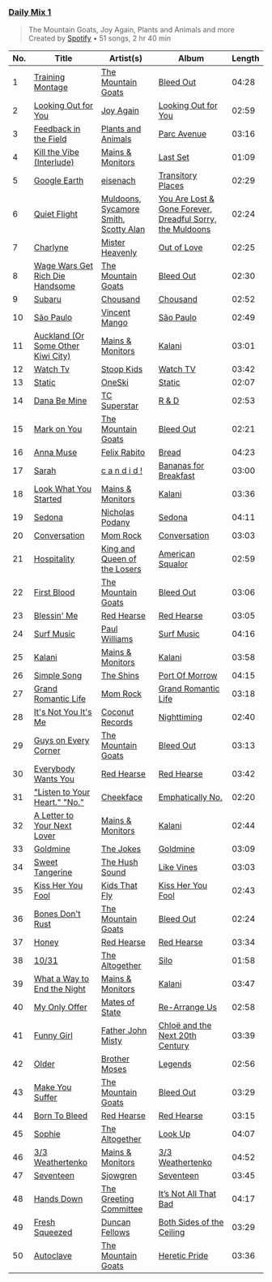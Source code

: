 ### [Daily Mix 1](https://open.spotify.com/playlist/37i9dQZF1E39Gzb56luQni)

> The Mountain Goats, Joy Again, Plants and Animals and more<br>
> Created by [Spotify](https://open.spotify.com/user/spotify) • 51 songs, 2 hr 40 min

| No. | Title | Artist(s) | Album | Length |
|---|---|---|---|---|
| 1 | [Training Montage](https://open.spotify.com/track/0HEYFRBo4pBLLWjXsAZjod) | [The Mountain Goats](https://open.spotify.com/artist/3hyGGjxu73JuzBa757H6R5) | [Bleed Out](https://open.spotify.com/album/20KGjm5xRROTqP0UY1EVRg) | 04:28 |
| 2 | [Looking Out for You](https://open.spotify.com/track/3jfZ9M23l0L7RxzYMTgBTv) | [Joy Again](https://open.spotify.com/artist/4jCIAMb0zEArF3GYEYzoDk) | [Looking Out for You](https://open.spotify.com/album/7slouenWhZDdDZibkS4nR3) | 02:59 |
| 3 | [Feedback in the Field](https://open.spotify.com/track/0whJwwiCpUzOYvzKZhIwJN) | [Plants and Animals](https://open.spotify.com/artist/1pzNRIDRT064HEdW1nG59c) | [Parc Avenue](https://open.spotify.com/album/0LjMd6O7Ot9gpAwb4a4EwE) | 03:16 |
| 4 | [Kill the Vibe (Interlude)](https://open.spotify.com/track/4eoqdVYmsHhzsb8gGdWhDW) | [Mains & Monitors](https://open.spotify.com/artist/5IJE9B9PqK8joFcRvqDAeb) | [Last Set](https://open.spotify.com/album/2VsMogFOn1k7OxEwOerPJi) | 01:09 |
| 5 | [Google Earth](https://open.spotify.com/track/4IUXrIvqGk0XMxuXnwJo8m) | [eisenach](https://open.spotify.com/artist/0RO451V3eGOiatc3IQXtG7) | [Transitory Places](https://open.spotify.com/album/1gKHcViomHY6feWQXoSuSk) | 02:29 |
| 6 | [Quiet Flight](https://open.spotify.com/track/09OZdXJHXgTMJiWbR4ksji) | [Muldoons](https://open.spotify.com/artist/5HCF4Zpwzg8CFPAkNqnbOc), [Sycamore Smith](https://open.spotify.com/artist/0lNlTJ11AM3oznn9oyhuyI), [Scotty Alan](https://open.spotify.com/artist/2okPAMOJSKgVaJJeZjEwi9) | [You Are Lost & Gone Forever, Dreadful Sorry, the Muldoons](https://open.spotify.com/album/1xbEFuYvTlqYzir9V3EzQt) | 02:24 |
| 7 | [Charlyne](https://open.spotify.com/track/0DES3wFg1uswVzfCt5kNNs) | [Mister Heavenly](https://open.spotify.com/artist/2HoWH2v3xB11oIAoQIWBBi) | [Out of Love](https://open.spotify.com/album/1UR7mgMyQhPs4TnICrQDwZ) | 02:25 |
| 8 | [Wage Wars Get Rich Die Handsome](https://open.spotify.com/track/1NyJLkCmG29UfA6mv3jNGp) | [The Mountain Goats](https://open.spotify.com/artist/3hyGGjxu73JuzBa757H6R5) | [Bleed Out](https://open.spotify.com/album/20KGjm5xRROTqP0UY1EVRg) | 02:30 |
| 9 | [Subaru](https://open.spotify.com/track/2W91R1PoSjIUX4x62wNdUB) | [Chousand](https://open.spotify.com/artist/0MLqjHl2stacCeqfpZm3l8) | [Chousand](https://open.spotify.com/album/68tCl9cYOh4xhv4yqz9ldl) | 02:52 |
| 10 | [São Paulo](https://open.spotify.com/track/0UveavG8EANhh5v68UHUNK) | [Vincent Mango](https://open.spotify.com/artist/7fUa64UhNpSU0Ohov0i6Q4) | [São Paulo](https://open.spotify.com/album/4kMRMlGFG2nc7yEG5fLUSZ) | 02:49 |
| 11 | [Auckland (Or Some Other Kiwi City)](https://open.spotify.com/track/7ifAkIlM8jNFpTiuzOiQ6l) | [Mains & Monitors](https://open.spotify.com/artist/5IJE9B9PqK8joFcRvqDAeb) | [Kalani](https://open.spotify.com/album/3IaDapHy8xeEcEPl3PMUeV) | 03:01 |
| 12 | [Watch Tv](https://open.spotify.com/track/3onj6HfI3TCJyrsWMvdMeZ) | [Stoop Kids](https://open.spotify.com/artist/1Rxe2OboMb1Bx2n49182AJ) | [Watch TV](https://open.spotify.com/album/1k2qkXpRziroaiYyEibkin) | 03:42 |
| 13 | [Static](https://open.spotify.com/track/1gCLyX2BjPbwsF6d2GTGuK) | [OneSki](https://open.spotify.com/artist/41C2L03giIope8vPaE8lVx) | [Static](https://open.spotify.com/album/1Via3RSGHqI9glWbIPm6ul) | 02:07 |
| 14 | [Dana Be Mine](https://open.spotify.com/track/6bF6DqNnWawNoGJF5ZwpDE) | [TC Superstar](https://open.spotify.com/artist/1eqJvybh3z2Dr85jwKAJzm) | [R & D](https://open.spotify.com/album/3c9fj9oQDzX2D5Jt6dBqVL) | 02:53 |
| 15 | [Mark on You](https://open.spotify.com/track/1YcrBoUZyf41SF1e4mYyPR) | [The Mountain Goats](https://open.spotify.com/artist/3hyGGjxu73JuzBa757H6R5) | [Bleed Out](https://open.spotify.com/album/20KGjm5xRROTqP0UY1EVRg) | 02:21 |
| 16 | [Anna Muse](https://open.spotify.com/track/3kVDAKaZ7w8UevnONl3h2Y) | [Felix Rabito](https://open.spotify.com/artist/1kqrDa1yunO4rQtSmMirAx) | [Bread](https://open.spotify.com/album/15JrOx6pt0Bq3UtTcHsWSZ) | 04:23 |
| 17 | [Sarah](https://open.spotify.com/track/25OKrC5mTrtDcsDD382vW3) | [c a n d i d !](https://open.spotify.com/artist/40eScT09blR2WOpG2zbe9o) | [Bananas for Breakfast](https://open.spotify.com/album/2WMb33hspMnoLSRecusl7t) | 03:00 |
| 18 | [Look What You Started](https://open.spotify.com/track/4XkTSXAAiWJCBOpXCld2JJ) | [Mains & Monitors](https://open.spotify.com/artist/5IJE9B9PqK8joFcRvqDAeb) | [Kalani](https://open.spotify.com/album/3IaDapHy8xeEcEPl3PMUeV) | 03:36 |
| 19 | [Sedona](https://open.spotify.com/track/0JNGesH7O4kZI67POvFEjZ) | [Nicholas Podany](https://open.spotify.com/artist/4e2RfkWcAxTR4UMKDJhTsb) | [Sedona](https://open.spotify.com/album/3WvQJWOdSkcDMKAh1tDNdS) | 04:11 |
| 20 | [Conversation](https://open.spotify.com/track/4B5QZfw1nOfQelPSWAGgPY) | [Mom Rock](https://open.spotify.com/artist/6xwv9O4HYAqPMp1bbSqufi) | [Conversation](https://open.spotify.com/album/22oWPNl8pg87D2e7DvNFgM) | 03:03 |
| 21 | [Hospitality](https://open.spotify.com/track/69yES2tI6LiplZcJfjkdlu) | [King and Queen of the Losers](https://open.spotify.com/artist/6SPoeB5loWbfGfyk9Vm4O9) | [American Squalor](https://open.spotify.com/album/426UnOuTK2h61nb0ULxxZj) | 02:59 |
| 22 | [First Blood](https://open.spotify.com/track/1aJmxspkKrmBAp4mtcCj76) | [The Mountain Goats](https://open.spotify.com/artist/3hyGGjxu73JuzBa757H6R5) | [Bleed Out](https://open.spotify.com/album/20KGjm5xRROTqP0UY1EVRg) | 03:06 |
| 23 | [Blessin' Me](https://open.spotify.com/track/0encug7QQRGW2FBLmg5Wu7) | [Red Hearse](https://open.spotify.com/artist/2922Q2qAcxb0hRD0LtPcFc) | [Red Hearse](https://open.spotify.com/album/1BrBVH1v92OAzRDijSyhj9) | 03:05 |
| 24 | [Surf Music](https://open.spotify.com/track/65Lb3IBPrMTvKfjA1DayN2) | [Paul Williams](https://open.spotify.com/artist/64kJQldKjOe5VQpu1EPMQg) | [Surf Music](https://open.spotify.com/album/2I6yGoC05EBUPupHlQqeyl) | 04:16 |
| 25 | [Kalani](https://open.spotify.com/track/67bHCEf1cYpJ9NjinKRxJh) | [Mains & Monitors](https://open.spotify.com/artist/5IJE9B9PqK8joFcRvqDAeb) | [Kalani](https://open.spotify.com/album/3IaDapHy8xeEcEPl3PMUeV) | 03:58 |
| 26 | [Simple Song](https://open.spotify.com/track/48bo7uexDvAThcRDvEB2W7) | [The Shins](https://open.spotify.com/artist/4LG4Bs1Gadht7TCrMytQUO) | [Port Of Morrow](https://open.spotify.com/album/4ZTcGoOrNro2aCAStXEjZi) | 04:15 |
| 27 | [Grand Romantic Life](https://open.spotify.com/track/2sL9oNbbcToqV7CKnpHUzm) | [Mom Rock](https://open.spotify.com/artist/6xwv9O4HYAqPMp1bbSqufi) | [Grand Romantic Life](https://open.spotify.com/album/4TN7Zkl7TnC2J1ETVWXb2a) | 03:18 |
| 28 | [It's Not You It's Me](https://open.spotify.com/track/1AMBOSeXi1bqHDTi8EeSR6) | [Coconut Records](https://open.spotify.com/artist/2YKp8Odp8GGbAkVU60Yk2Y) | [Nighttiming](https://open.spotify.com/album/4FeD2BdcaGX75b5X1gvvsg) | 02:40 |
| 29 | [Guys on Every Corner](https://open.spotify.com/track/281eKOTcD0lOhFEUKuDcqT) | [The Mountain Goats](https://open.spotify.com/artist/3hyGGjxu73JuzBa757H6R5) | [Bleed Out](https://open.spotify.com/album/20KGjm5xRROTqP0UY1EVRg) | 03:13 |
| 30 | [Everybody Wants You](https://open.spotify.com/track/4ab0gHfPvYGeF8qNycLNkE) | [Red Hearse](https://open.spotify.com/artist/2922Q2qAcxb0hRD0LtPcFc) | [Red Hearse](https://open.spotify.com/album/1BrBVH1v92OAzRDijSyhj9) | 03:42 |
| 31 | ["Listen to Your Heart." "No."](https://open.spotify.com/track/2YBVnFZlsRR4ssWXodkWPY) | [Cheekface](https://open.spotify.com/artist/32kCEAvtuFzIZA15zrhQDW) | [Emphatically No.](https://open.spotify.com/album/3YkGFruKgF5cpCv3z5cd1E) | 02:20 |
| 32 | [A Letter to Your Next Lover](https://open.spotify.com/track/2ZgeaR3VeqqTX51yvi96iL) | [Mains & Monitors](https://open.spotify.com/artist/5IJE9B9PqK8joFcRvqDAeb) | [Kalani](https://open.spotify.com/album/3IaDapHy8xeEcEPl3PMUeV) | 02:44 |
| 33 | [Goldmine](https://open.spotify.com/track/23rDZ07qh5M6M5zYo7wDmQ) | [The Jokes](https://open.spotify.com/artist/1IVtEk1unpWvTPgPHxBQd0) | [Goldmine](https://open.spotify.com/album/6uwKPdUpEcfbe2N3F1mSOR) | 03:09 |
| 34 | [Sweet Tangerine](https://open.spotify.com/track/3fMxeVaHO93ENmGJtNwpfm) | [The Hush Sound](https://open.spotify.com/artist/1RCoE2Dq19lePKhPzt9vM5) | [Like Vines](https://open.spotify.com/album/3sYfvpmvDAZLbawkDZN2fi) | 03:03 |
| 35 | [Kiss Her You Fool](https://open.spotify.com/track/6aBh6vT0UV14DneyyNorR2) | [Kids That Fly](https://open.spotify.com/artist/1qChcfwij4nN6hsCLTKBJX) | [Kiss Her You Fool](https://open.spotify.com/album/5jRYuoqIFmARsD6KV3xEAd) | 02:43 |
| 36 | [Bones Don't Rust](https://open.spotify.com/track/4f27tVyCHpK7t6liQiJcwK) | [The Mountain Goats](https://open.spotify.com/artist/3hyGGjxu73JuzBa757H6R5) | [Bleed Out](https://open.spotify.com/album/20KGjm5xRROTqP0UY1EVRg) | 02:24 |
| 37 | [Honey](https://open.spotify.com/track/1yTqSNazh5S8ErHuU1H5z6) | [Red Hearse](https://open.spotify.com/artist/2922Q2qAcxb0hRD0LtPcFc) | [Red Hearse](https://open.spotify.com/album/1BrBVH1v92OAzRDijSyhj9) | 03:34 |
| 38 | [10/31](https://open.spotify.com/track/5PQRUUHb0wRGOZz9lnrA77) | [The Altogether](https://open.spotify.com/artist/6LipWEhF4zwwRY8hFtCQHc) | [Silo](https://open.spotify.com/album/7gMJ73FNHGu8YHP3Kkt9Vd) | 01:58 |
| 39 | [What a Way to End the Night](https://open.spotify.com/track/2Ec2sLMO81hJLZisKw2maa) | [Mains & Monitors](https://open.spotify.com/artist/5IJE9B9PqK8joFcRvqDAeb) | [Kalani](https://open.spotify.com/album/3IaDapHy8xeEcEPl3PMUeV) | 03:47 |
| 40 | [My Only Offer](https://open.spotify.com/track/6vxHKbF36UmjYeW9lvFFpp) | [Mates of State](https://open.spotify.com/artist/4IELX7NrLBXuw8f51cUZuM) | [Re-Arrange Us](https://open.spotify.com/album/5XSlVbnsGPvimo5pygxkSv) | 02:58 |
| 41 | [Funny Girl](https://open.spotify.com/track/0reRPFzKIUVpwkXFE7Qt2w) | [Father John Misty](https://open.spotify.com/artist/2kGBy2WHvF0VdZyqiVCkDT) | [Chloë and the Next 20th Century](https://open.spotify.com/album/2tfg6zi5pwuYeQ0IHYnOBz) | 03:39 |
| 42 | [Older](https://open.spotify.com/track/7ftNgWJVEeA9HTLMaAzA0k) | [Brother Moses](https://open.spotify.com/artist/6PPQbW6B4qlgQbuvjbdQ4V) | [Legends](https://open.spotify.com/album/1LRpkUWt4EzdSGgC94VkEO) | 02:56 |
| 43 | [Make You Suffer](https://open.spotify.com/track/4aMQsZqDceCAyciMN6ln1W) | [The Mountain Goats](https://open.spotify.com/artist/3hyGGjxu73JuzBa757H6R5) | [Bleed Out](https://open.spotify.com/album/20KGjm5xRROTqP0UY1EVRg) | 03:29 |
| 44 | [Born To Bleed](https://open.spotify.com/track/7ngo27B7z2ls2j2SijzR6h) | [Red Hearse](https://open.spotify.com/artist/2922Q2qAcxb0hRD0LtPcFc) | [Red Hearse](https://open.spotify.com/album/1BrBVH1v92OAzRDijSyhj9) | 03:15 |
| 45 | [Sophie](https://open.spotify.com/track/35z474FlwP73zQkK4KtsYv) | [The Altogether](https://open.spotify.com/artist/6LipWEhF4zwwRY8hFtCQHc) | [Look Up](https://open.spotify.com/album/00uqSRaPo9q9OOYlL4nS0U) | 04:07 |
| 46 | [3/3 Weathertenko](https://open.spotify.com/track/1J99tiDjFs9KOvWnvIqnZL) | [Mains & Monitors](https://open.spotify.com/artist/5IJE9B9PqK8joFcRvqDAeb) | [3/3 Weathertenko](https://open.spotify.com/album/0e3g5IMChyaubTug0gE1Jc) | 04:52 |
| 47 | [Seventeen](https://open.spotify.com/track/4gsR34XSIE2fUY4odwZqym) | [Sjowgren](https://open.spotify.com/artist/32Ko3nL0210QAt14S3Rs4Y) | [Seventeen](https://open.spotify.com/album/4BrJEabBSw59bwSjKZl25p) | 03:45 |
| 48 | [Hands Down](https://open.spotify.com/track/0dqJjKKxuKD5Dt3QH2n4CG) | [The Greeting Committee](https://open.spotify.com/artist/1MIe1z4RdqLqHSJsb7EBMm) | [It’s Not All That Bad](https://open.spotify.com/album/0y3tRiTDYzj5IuQb0Kk86x) | 04:17 |
| 49 | [Fresh Squeezed](https://open.spotify.com/track/3W3YJYPXgzGeb6l8DnKLmY) | [Duncan Fellows](https://open.spotify.com/artist/0KHNqBQFBSJSTDRfvPfCbo) | [Both Sides of the Ceiling](https://open.spotify.com/album/1DprfD74WEpXZtUISY3y9H) | 03:29 |
| 50 | [Autoclave](https://open.spotify.com/track/3Dih4FAgCtXoolsJVTBwC6) | [The Mountain Goats](https://open.spotify.com/artist/3hyGGjxu73JuzBa757H6R5) | [Heretic Pride](https://open.spotify.com/album/6MUZjh882oNqHYbVhDpTTy) | 03:36 |
